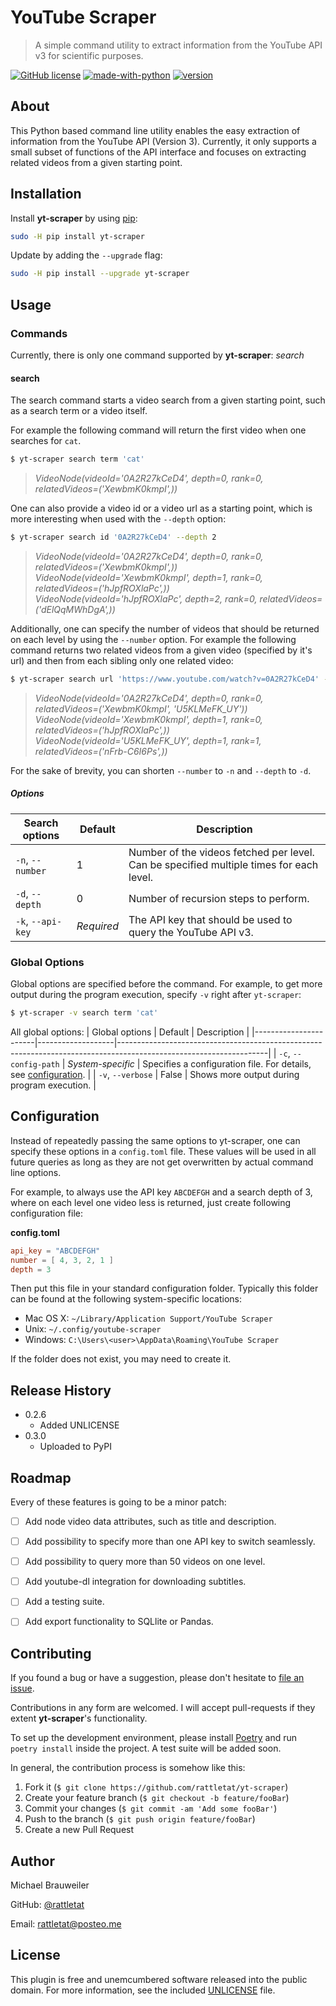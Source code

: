 # YouTube Scraper
> A simple command utility to extract information from the YouTube API v3 for scientific purposes.

[![GitHub license](https://img.shields.io/github/license/rattletat/yt-scraper)](https://github.com/rattletat/yt-scraper/blob/master/UNLICENSE)
[![made-with-python](https://img.shields.io/badge/Made%20with-Python-1f425f.svg)](https://www.python.org/)
[![version](https://img.shields.io/pypi/v/yt-scraper)](https://pypi.org/project/yt-scraper/)

## About

This Python based command line utility enables the easy extraction of information from the YouTube API (Version 3). Currently, it only supports a small subset of functions of the API interface and focuses on extracting related videos from a given starting point.


## Installation

Install **yt-scraper** by using [pip][pip-url]:
```sh
sudo -H pip install yt-scraper
```

Update by adding the `--upgrade` flag:

```sh
sudo -H pip install --upgrade yt-scraper
```

## Usage
### Commands
Currently, there is only one command supported by **yt-scraper**: *search*

#### search
The search command starts a video search from a given starting point, such as a search term or a video itself.

For example the following command will return the first video when one searches for `cat`.

```sh
$ yt-scraper search term 'cat'
```
> *VideoNode(videoId='0A2R27kCeD4', depth=0, rank=0, relatedVideos=('XewbmK0kmpI',))*

One can also provide a video id or a video url as a starting point, which is more interesting when used with the `--depth` option:

```sh
$ yt-scraper search id '0A2R27kCeD4' --depth 2
```
> *VideoNode(videoId='0A2R27kCeD4', depth=0, rank=0, relatedVideos=('XewbmK0kmpI',))*  
> *VideoNode(videoId='XewbmK0kmpI', depth=1, rank=0, relatedVideos=('hJpfROXlaPc',))*  
> *VideoNode(videoId='hJpfROXlaPc', depth=2, rank=0, relatedVideos=('dElQqMWhDgA',))*  

Additionally, one can specify the number of videos that should be returned on each level by using the `--number` option. For example the following command returns two related videos from a given video (specified by it's url) and then from each sibling only one related video:
```sh
$ yt-scraper search url 'https://www.youtube.com/watch?v=0A2R27kCeD4' --depth 1 --number 2 -number 1
```
> *VideoNode(videoId='0A2R27kCeD4', depth=0, rank=0, relatedVideos=('XewbmK0kmpI', 'U5KLMeFK_UY'))*  
> *VideoNode(videoId='XewbmK0kmpI', depth=1, rank=0, relatedVideos=('hJpfROXlaPc',))*  
> *VideoNode(videoId='U5KLMeFK_UY', depth=1, rank=1, relatedVideos=('nFrb-C6I6Ps',))*  

For the sake of brevity, you can shorten `--number` to `-n` and `--depth` to `-d`.

##### Options

| Search options    | Default    | Description                                                                             |
|-------------------|------------|-----------------------------------------------------------------------------------------|
| `-n`, `--number`  | 1          | Number of the videos fetched per level. Can be specified multiple times for each level. |
| `-d`, `--depth`   | 0          | Number of recursion steps to perform.                                                   |
| `-k`, `--api-key` | *Required* | The API key that should be used to query the YouTube API v3.                            |

### Global Options
Global options are specified before the command. For example, to get more output during the program execution, specify `-v` right after `yt-scraper`:

```sh
$ yt-scraper -v search term 'cat'
```

All global options:
| Global options        | Default           | Description                                                                                                       |
|-----------------------|-------------------|-------------------------------------------------------------------------------------------------------------------|
| `-c`, `--config-path` | *System-specific* | Specifies a configuration file. For details, see [configuration](#Configuration). |
| `-v`, `--verbose`     | False             | Shows more output during program execution.                                                                       |


## Configuration
Instead of repeatedly passing the same options to yt-scraper, one can specify these options in a `config.toml` file. These values will be used in all future queries as long as they are not get overwritten by actual command line options.

For example, to always use the API key `ABCDEFGH` and a search depth of 3, where on each level one video less is returned, just create following configuration file:

**config.toml**
```toml
api_key = "ABCDEFGH"
number = [ 4, 3, 2, 1 ]
depth = 3
```

Then put this file in your standard configuration folder. Typically this folder can be found at the following system-specific locations:

- Mac OS X: `~/Library/Application Support/YouTube Scraper`
- Unix: `~/.config/youtube-scraper`
- Windows: `C:\Users\<user>\AppData\Roaming\YouTube Scraper`

If the folder does not exist, you may need to create it.


## Release History

* 0.2.6 
    - Added UNLICENSE
* 0.3.0
    - Uploaded to PyPI


## Roadmap

Every of these features is going to be a minor patch:

- [ ] Add node video data attributes, such as title and description.
- [ ] Add possibility to specify more than one API key to switch seamlessly.
- [ ] Add possibility to query more than 50 videos on one level.
- [ ] Add youtube-dl integration for downloading subtitles.
- [ ] Add a testing suite.
- [ ] Add export functionality to SQLlite or Pandas.
 

## Contributing
If you found a bug or have a suggestion, 
please don't hesitate to [file an issue][git-new-issue-url].

Contributions in any form are welcomed. 
I will accept pull-requests if they extent **yt-scraper**'s functionality.

To set up the development environment, 
please install [Poetry][poetry-url] and run `poetry install` inside the project.
A test suite will be added soon.

In general, the contribution process is somehow like this:

1. Fork it (`$ git clone https://github.com/rattletat/yt-scraper`)
2. Create your feature branch (`$ git checkout -b feature/fooBar`)
3. Commit your changes (`$ git commit -am 'Add some fooBar'`)
4. Push to the branch (`$ git push origin feature/fooBar`)
5. Create a new Pull Request


## Author
Michael Brauweiler

GitHub: [@rattletat][me-twitter-url]

Email: [rattletat@posteo.me](mailto:rattletat@posteo.me)


## License
This plugin is free and unemcumbered software released into the public domain. For more information, see the included [UNLICENSE][license-url] file.

<!-- Markdown link & img dfn's -->
[pip-url]: https://pip.pypa.io/en/stable/
[git-new-issue-url]: https://github.com/rattletat/yt-scraper/issues/new
[poetry-url]: https://github.com/python-poetry/poetry
[me-github-url]: https://github.com/rattletat
[me-twitter-url]: https://twitter.com/m_brauweiler
[license-url]: https://github.com/rattletat/yt-scraper/blob/master/UNLICENSE
